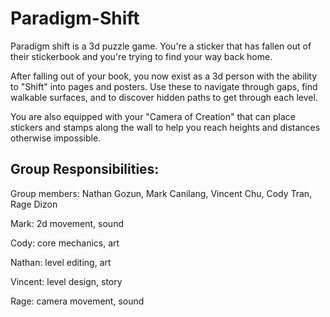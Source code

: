 # Paradigm-Shift

Paradigm shift is a 3d puzzle game. You're a sticker that has fallen out of their stickerbook and you're trying to find your way back home. 

After falling out of your book, you now exist as a 3d person with the ability to "Shift" into pages and posters. Use these to navigate through gaps, find walkable surfaces, and to discover hidden paths to get through each level.

You are also equipped with your "Camera of Creation" that can place stickers and stamps along the wall to help you reach heights and distances otherwise impossible.



## Group Responsibilities:
Group members: Nathan Gozun, Mark Canilang, Vincent Chu, Cody Tran, Rage Dizon

Mark: 2d movement, sound

Cody: core mechanics, art

Nathan: level editing, art

Vincent: level design, story

Rage: camera movement, sound
